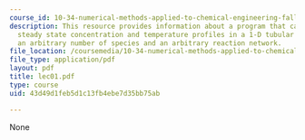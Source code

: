 ```yaml
---
course_id: 10-34-numerical-methods-applied-to-chemical-engineering-fall-2005
description: This resource provides information about a program that calculates the
  steady state concentration and temperature profiles in a 1-D tubular reactor for
  an arbitrary number of species and an arbitrary reaction network.
file_location: /coursemedia/10-34-numerical-methods-applied-to-chemical-engineering-fall-2005/43d49d1feb5d1c13fb4ebe7d35bb75ab_lec01.pdf
file_type: application/pdf
layout: pdf
title: lec01.pdf
type: course
uid: 43d49d1feb5d1c13fb4ebe7d35bb75ab

---
```

None
